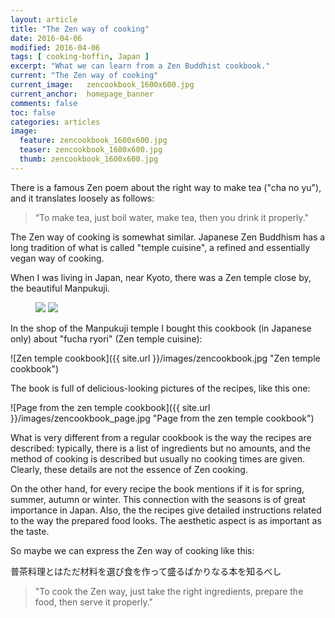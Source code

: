 ```yaml
---
layout: article
title: "The Zen way of cooking"
date: 2016-04-06
modified: 2016-04-06
tags: [ cooking-boffin, Japan ]
excerpt: "What we can learn from a Zen Buddhist cookbook."
current: "The Zen way of cooking"
current_image:   zencookbook_1600x600.jpg
current_anchor:  homepage_banner
comments: false
toc: false
categories: articles
image:
  feature: zencookbook_1600x600.jpg
  teaser: zencookbook_1600x600.jpg
  thumb: zencookbook_1600x600.jpg
---
```


There is a famous Zen poem about the right way to make tea ("cha no yu"), and it translates loosely as follows:

<!--
茶の湯とは、
ただ湯を沸かし
茶を点てて、
飲むばかり
なる本を知るべし
-->

> “To make tea, just boil water, make tea, then you drink it properly."

The Zen way of cooking is somewhat similar. Japanese Zen Buddhism has a long tradition of what is called "temple cuisine", a refined and essentially vegan way of cooking.

When I was living in Japan, near Kyoto, there was a Zen temple close by, the beautiful Manpukuji.

<figure class="half">
	<img src="{{ site.url }}/images/manpukuji-1.jpg">
  <img src="{{ site.url }}/images/manpukuji-2.jpg">
</figure>

In the shop of the Manpukuji temple I bought this cookbook (in Japanese only) about "fucha ryori" (Zen temple cuisine):

![Zen temple cookbook]({{ site.url }}/images/zencookbook.jpg "Zen temple cookbook")

The book is full of delicious-looking pictures of the recipes, like this one:

![Page from the zen temple cookbook]({{ site.url }}/images/zencookbook_page.jpg "Page from the zen temple cookbook")

What is very different from a regular cookbook is the way the recipes are described: typically, there is a list of ingredients but no amounts, and the method of cooking is described but usually no cooking times are given. Clearly, these details are not the essence of Zen cooking.

On the other hand, for every recipe the book mentions if it is for spring, summer, autumn or winter. This connection with the seasons is of great importance in Japan. Also, the the recipes give detailed instructions  related to the way the prepared food looks. The aesthetic aspect is as important as the taste.

So maybe we can express the Zen way of cooking like this:

普茶料理とはただ材料を選び食を作って盛るばかりなる本を知るべし

> "To cook the Zen way, just take the right ingredients, prepare the food, then serve it properly."
